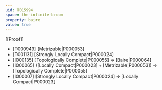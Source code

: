 ```yaml
---
uid: T015994
space: the-infinite-broom
property: baire
value: true
---
```

[[Proof]]

* [T000949] [Metrizable|P000053]
* [T001131] [Strongly Locally Compact|P000024]
* [I000135] [Topologically Complete|P000055] => [Baire|P000064]
* [I000065] ([Locally Compact|P000023] + [Metrizable|P000053]) => [Topologically Complete|P000055]
* [I000007] [Strongly Locally Compact|P000024] => [Locally Compact|P000023]

